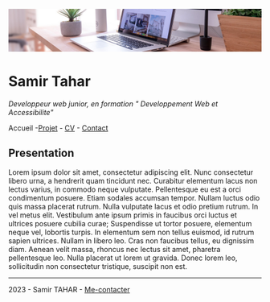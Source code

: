 ![image de bureau](img/desk-banner.jpg)

# Samir Tahar

*Developpeur web junior, en formation " Developpement Web et Accessibilite"*

 Accueil -[Projet](#Projet) - [CV](#CV) - [Contact](#Contact)

## Presentation

Lorem ipsum dolor sit amet, consectetur adipiscing elit. Nunc consectetur libero urna, a hendrerit quam tincidunt nec. Curabitur elementum lacus non lectus varius, in commodo neque vulputate. Pellentesque eu est a orci condimentum posuere. Etiam sodales accumsan tempor. Nullam luctus odio quis massa placerat rutrum. Nulla vulputate lacus et odio pretium rutrum. In vel metus elit. Vestibulum ante ipsum primis in faucibus orci luctus et ultrices posuere cubilia curae; Suspendisse ut tortor posuere, elementum neque vel, lobortis turpis. In elementum sem non tellus euismod, id rutrum sapien ultrices. Nullam in libero leo. Cras non faucibus tellus, eu dignissim diam. Aenean velit massa, rhoncus nec lectus sit amet, pharetra pellentesque leo. Nulla placerat ut lorem ut gravida. Donec lorem leo, sollicitudin non consectetur tristique, suscipit non est.

---

2023 - Samir TAHAR - [Me-contacter](#Me-contacter)

